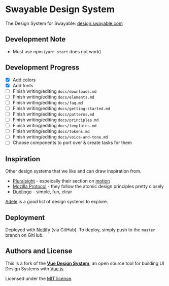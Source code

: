 # Swayable Design System

The Design System for Swayable: [design.swayable.com](http://design.swayable.com/)

## Development Note

- Must use npm (`yarn start` does not work)

## Development Progress

- [x] Add colors
- [x] Add fonts
- [ ] Finish writing/editing `docs/downloads.md`
- [ ] Finish writing/editing `docs/elements.md`
- [ ] Finish writing/editing `docs/faq.md`
- [ ] Finish writing/editing `docs/getting-started.md`
- [ ] Finish writing/editing `docs/patterns.md`
- [ ] Finish writing/editing `docs/principles.md`
- [ ] Finish writing/editing `docs/templates.md`
- [ ] Finish writing/editing `docs/tokens.md`
- [ ] Finish writing/editing `docs/voice-and-tone.md`
- [ ] Choose components to port over & create tasks for them

## Inspiration

Other design systems that we like and can draw inspiration from.

- [Pluralsight](https://design-system.pluralsight.com/) - espeically their section on [motion](https://design-system.pluralsight.com/core/motion/)
- [Mozilla Protocol](https://protocol.mozilla.org/) - they follow the atomic design principles pretty closely
- [Duolingo](https://www.duolingo.com/design/) - simple, fun, clear

[Adele](https://adele.uxpin.com/) is a good list of design systems to explore.

## Deployment

Deployed with [Netlify](https://www.netlify.com/) (via GitHub). To deploy, simply push to the `master` branch on GitHub.

## Authors and License

This is a fork of the [**Vue Design System**](https://vueds.com/), an open source tool for building UI Design Systems with [Vue.js](https://vuejs.org).

Licensed under the [MIT license](https://github.com/swayable/swayable-design-system/blob/master/LICENSE).
